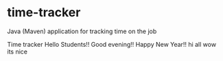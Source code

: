 # time-tracker
Java (Maven) application for tracking time on the job

Time tracker
Hello Students!!
Good evening!!
Happy New Year!!
hi all
wow its nice
